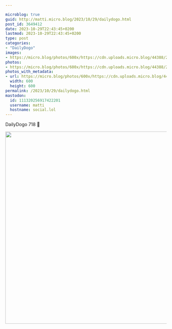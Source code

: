 ```yaml
---

microblog: true
guid: http://matti.micro.blog/2023/10/29/dailydogo.html
post_id: 3649412
date: 2023-10-29T22:43:45+0200
lastmod: 2023-10-29T22:43:45+0200
type: post
categories:
- "DailyDogo"
images:
- https://micro.blog/photos/600x/https://cdn.uploads.micro.blog/44388/2023/2cd68e988ef44b159c1e5b36e1b86cc7.jpg
photos:
- https://micro.blog/photos/600x/https://cdn.uploads.micro.blog/44388/2023/2cd68e988ef44b159c1e5b36e1b86cc7.jpg
photos_with_metadata:
- url: https://micro.blog/photos/600x/https://cdn.uploads.micro.blog/44388/2023/2cd68e988ef44b159c1e5b36e1b86cc7.jpg
  width: 600
  height: 600
permalink: /2023/10/29/dailydogo.html
mastodon:
  id: 111320256917422201
  username: matti
  hostname: social.lol
---
```

DailyDogo 718 🐶

<img src="https://micro.blog/photos/600x/https://blog.martin-haehnel.de/uploads/2023/2cd68e988ef44b159c1e5b36e1b86cc7.jpg" width="600" height="600" alt="" />
